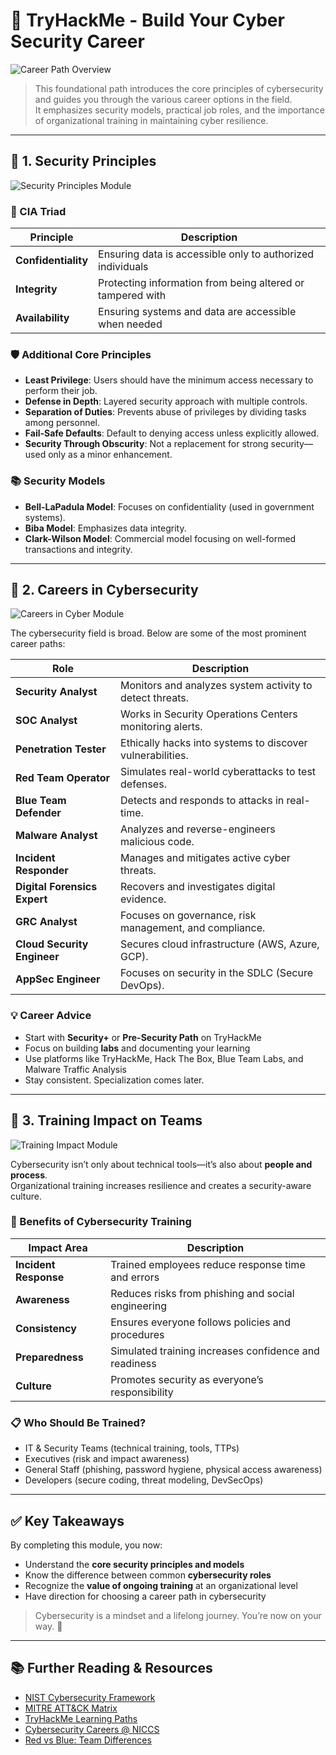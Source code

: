 # 💼 TryHackMe - Build Your Cyber Security Career

![Career Path Overview](https://github.com/user-attachments/assets/67d55700-0008-4e36-ab9a-191fa2138004)

> This foundational path introduces the core principles of cybersecurity and guides you through the various career options in the field.  
> It emphasizes security models, practical job roles, and the importance of organizational training in maintaining cyber resilience.

---

## 🔐 1. Security Principles

![Security Principles Module](https://github.com/user-attachments/assets/a386bef7-a2c6-42c2-bcf6-315911f382fa)

### 🔎 CIA Triad

| Principle       | Description |
|----------------|-------------|
| **Confidentiality** | Ensuring data is accessible only to authorized individuals |
| **Integrity**       | Protecting information from being altered or tampered with |
| **Availability**    | Ensuring systems and data are accessible when needed |

### 🛡️ Additional Core Principles

- **Least Privilege**: Users should have the minimum access necessary to perform their job.
- **Defense in Depth**: Layered security approach with multiple controls.
- **Separation of Duties**: Prevents abuse of privileges by dividing tasks among personnel.
- **Fail-Safe Defaults**: Default to denying access unless explicitly allowed.
- **Security Through Obscurity**: Not a replacement for strong security—used only as a minor enhancement.

### 📚 Security Models

- **Bell-LaPadula Model**: Focuses on confidentiality (used in government systems).
- **Biba Model**: Emphasizes data integrity.
- **Clark-Wilson Model**: Commercial model focusing on well-formed transactions and integrity.

---

## 👥 2. Careers in Cybersecurity

![Careers in Cyber Module](https://github.com/user-attachments/assets/c0b0137e-af26-418e-868d-9279609b7dda)

The cybersecurity field is broad. Below are some of the most prominent career paths:

| Role                     | Description |
|--------------------------|-------------|
| **Security Analyst**         | Monitors and analyzes system activity to detect threats. |
| **SOC Analyst**              | Works in Security Operations Centers monitoring alerts. |
| **Penetration Tester**       | Ethically hacks into systems to discover vulnerabilities. |
| **Red Team Operator**        | Simulates real-world cyberattacks to test defenses. |
| **Blue Team Defender**       | Detects and responds to attacks in real-time. |
| **Malware Analyst**          | Analyzes and reverse-engineers malicious code. |
| **Incident Responder**       | Manages and mitigates active cyber threats. |
| **Digital Forensics Expert** | Recovers and investigates digital evidence. |
| **GRC Analyst**              | Focuses on governance, risk management, and compliance. |
| **Cloud Security Engineer**  | Secures cloud infrastructure (AWS, Azure, GCP). |
| **AppSec Engineer**          | Focuses on security in the SDLC (Secure DevOps). |

### 💡 Career Advice

- Start with **Security+** or **Pre-Security Path** on TryHackMe
- Focus on building **labs** and documenting your learning
- Use platforms like TryHackMe, Hack The Box, Blue Team Labs, and Malware Traffic Analysis
- Stay consistent. Specialization comes later.

---

## 🧠 3. Training Impact on Teams

![Training Impact Module](https://github.com/user-attachments/assets/36409e90-709a-4c5f-89d8-afbc5fe14059)

Cybersecurity isn’t only about technical tools—it’s also about **people and process**.  
Organizational training increases resilience and creates a security-aware culture.

### 🚀 Benefits of Cybersecurity Training

| Impact Area           | Description |
|------------------------|-------------|
| **Incident Response**     | Trained employees reduce response time and errors |
| **Awareness**             | Reduces risks from phishing and social engineering |
| **Consistency**           | Ensures everyone follows policies and procedures |
| **Preparedness**          | Simulated training increases confidence and readiness |
| **Culture**               | Promotes security as everyone’s responsibility |

### 📋 Who Should Be Trained?

- IT & Security Teams (technical training, tools, TTPs)
- Executives (risk and impact awareness)
- General Staff (phishing, password hygiene, physical access awareness)
- Developers (secure coding, threat modeling, DevSecOps)

---

## ✅ Key Takeaways

By completing this module, you now:

- Understand the **core security principles and models**
- Know the difference between common **cybersecurity roles**
- Recognize the **value of ongoing training** at an organizational level
- Have direction for choosing a career path in cybersecurity

> Cybersecurity is a mindset and a lifelong journey. You’re now on your way. 🚀

---

## 📚 Further Reading & Resources

- [NIST Cybersecurity Framework](https://www.nist.gov/cyberframework)
- [MITRE ATT&CK Matrix](https://attack.mitre.org/)
- [TryHackMe Learning Paths](https://tryhackme.com/path)
- [Cybersecurity Careers @ NICCS](https://niccs.cisa.gov/about-niccs/cybersecurity-careers)
- [Red vs Blue: Team Differences](https://www.varonis.com/blog/red-team-blue-team)
